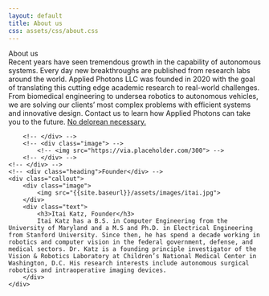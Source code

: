 ```yaml
---
layout: default
title: About us
css: assets/css/about.css
---
```


<div class="content">
	<div class="heading">About us</div>
	<!-- <div class="callout"> -->
		<!-- <div class="text"> -->
			Recent years have seen tremendous growth in the capability of autonomous systems. Every day new breakthroughs are published from research labs around the world. Applied Photons LLC was founded in 2020 with the goal of translating this cutting edge academic research to real-world challenges. From biomedical engineering to undersea robotics to autonomous vehicles, we are solving our clients’ most complex problems with efficient systems and innovative design. Contact us to learn how Applied Photons can take you to the future. <a href="{{site.baseurl}}/assets/images/delorean.jpg" alt="delorean">No delorean necessary.</a>  
			

		<!-- </div> -->
		<!-- <div class="image"> -->
			<!-- <img src="https://via.placeholder.com/300"> -->
		<!-- </div> -->
	<!-- </div> -->
	<!-- <div class="heading">Founder</div> -->
	<div class="callout">
		<div class="image">
			<img src="{{site.baseurl}}/assets/images/itai.jpg">
		</div>
		<div class="text">
			<h3>Itai Katz, Founder</h3>
			Itai Katz has a B.S. in Computer Engineering from the University of Maryland and a M.S and Ph.D. in Electrical Engineering from Stanford University. Since then, he has spend a decade working in robotics and computer vision in the federal government, defense, and medical sectors. Dr. Katz is a founding principle investigator of the Vision & Robotics Laboratory at Children’s National Medical Center in Washington, D.C. His research interests include autonomous surgical robotics and intraoperative imaging devices.
		</div>
	</div>
</div>

